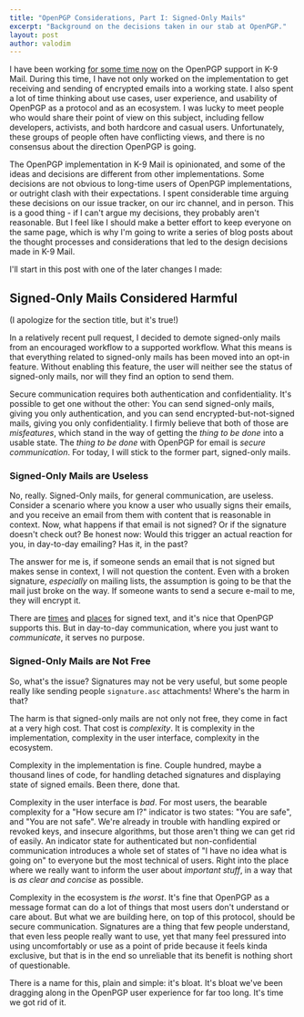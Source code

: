 ```yaml
---
title: "OpenPGP Considerations, Part I: Signed-Only Mails"
excerpt: "Background on the decisions taken in our stab at OpenPGP."
layout: post
author: valodim
---
```


I have been working [for some time now](https://www.openkeychain.org/k-9) on the OpenPGP support in K-9 Mail.
During this time, I have not only worked on the implementation to get receiving and sending of encrypted emails into a working state.
I also spent a lot of time thinking about use cases, user experience, and usability of OpenPGP as a protocol and as an ecosystem.
I was lucky to meet people who would share their point of view on this subject, including fellow developers, activists, and both hardcore and casual users.
Unfortunately, these groups of people often have conflicting views, and there is no consensus about the direction OpenPGP is going.

The OpenPGP implementation in K-9 Mail is opinionated, and some of the ideas and decisions are different from other implementations.
Some decisions are not obvious to long-time users of OpenPGP implementations, or outright clash with their expectations.
I spent considerable time arguing these decisions on our issue tracker, on our irc channel, and in person.
This is a good thing - if I can't argue my decisions, they probably aren't reasonable.
But I feel like I should make a better effort to keep everyone on the same page, which is why I'm going to write a series of blog posts about the thought processes and considerations that led to the design decisions made in K-9 Mail.

I'll start in this post with one of the later changes I made:

## Signed-Only Mails Considered Harmful

(I apologize for the section title, but it's true!)

In a relatively recent pull request, I decided to demote signed-only mails from an encouraged workflow to a supported workflow.
What this means is that everything related to signed-only mails has been moved into an opt-in feature.
Without enabling this feature, the user will neither see the status of signed-only mails, nor will they find an option to send them.

Secure communication requires both authentication and confidentiality.
It's possible to get one without the other: You can send signed-only mails, giving you only authentication, and you can send encrypted-but-not-signed mails, giving you only confidentiality.
I firmly believe that both of those are *misfeatures*, which stand in the way of getting the *thing to be done* into a usable state.
The *thing to be done* with OpenPGP for email is *secure communication*.
For today, I will stick to the former part, signed-only mails.

### Signed-Only Mails are Useless

No, really.
Signed-Only mails, for general communication, are useless.
Consider a scenario where you know a user who usually signs their emails, and you receive an email from them with content that is reasonable in context.
Now, what happens if that email is not signed?
Or if the signature doesn't check out?
Be honest now: Would this trigger an actual reaction for you, in day-to-day emailing?
Has it, in the past?

The answer for me is, if someone sends an email that is not signed but makes sense in context, I will not question the content.
Even with a broken signature, *especially* on mailing lists, the assumption is going to be that the mail just broke on the way.
If someone wants to send a secure e-mail to me, they will encrypt it.

There are [times](https://riseup.net/en/canary) and [places](https://lists.debian.org/debian-ctte/2014/02/msg00281.html) for signed text, and it's nice that OpenPGP supports this.
But in day-to-day communication, where you just want to *communicate*, it serves no purpose.

### Signed-Only Mails are Not Free

So, what's the issue?
Signatures may not be very useful, but some people really like sending people `signature.asc` attachments!
Where's the harm in that?

The harm is that signed-only mails are not only not free, they come in fact at a very high cost.
That cost is *complexity*.
It is complexity in the implementation, complexity in the user interface, complexity in the ecosystem.

Complexity in the implementation is fine.
Couple hundred, maybe a thousand lines of code, for handling detached signatures and displaying state of signed emails.
Been there, done that.

Complexity in the user interface is *bad*.
For most users, the bearable complexity for a "How secure am I?" indicator is two states: "You are safe", and "You are not safe".
We're already in trouble with handling expired or revoked keys, and insecure algorithms, but those aren't thing we can get rid of easily.
An indicator state for authenticated but non-confidential communication introduces a whole set of states of "I have no idea what is going on" to everyone but the most technical of users.
Right into the place where we really want to inform the user about *important stuff*, in a way that is *as clear and concise* as possible.

Complexity in the ecosystem is *the worst*.
It's fine that OpenPGP as a message format can do a lot of things that most users don't understand or care about.
But what we are building here, on top of this protocol, should be secure communication.
Signatures are a thing that few people understand, that even less people really want to use, yet that many feel pressured into using uncomfortably or use as a point of pride because it feels kinda exclusive, but that is in the end so unreliable that its benefit is nothing short of questionable.

There is a name for this, plain and simple: it's bloat.
It's bloat we've been dragging along in the OpenPGP user experience for far too long.
It's time we got rid of it.
